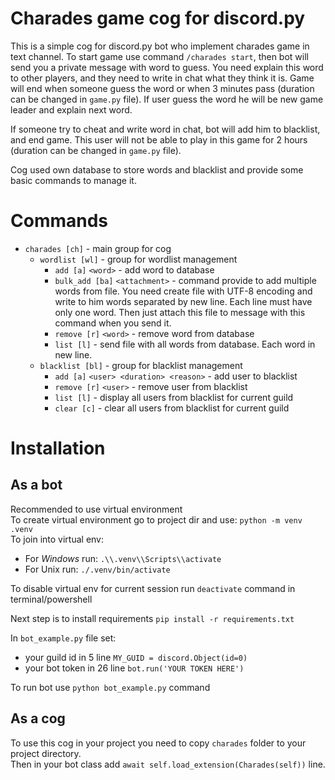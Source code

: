 # Charades game cog for discord.py

This is a simple cog for discord.py bot who implement charades game in text channel.
To start game use command `/charades start`, then bot will send you a private message with word to guess.
You need explain this word to other players, and they need to write in chat what they think it is.
Game will end when someone guess the word or when 3 minutes pass (duration can be changed in `game.py` file).
If user guess the word he will be new game leader and explain next word.  

If someone try to cheat and write word in chat, bot will add him to blacklist, and end game.
This user will not be able to play in this game for 2 hours (duration can be changed in `game.py` file).

Cog used own database to store words and blacklist and provide some basic commands to manage it.

# Commands

- `charades [ch]` - main group for cog
  - `wordlist [wl]` - group for wordlist management
    - `add [a]` `<word>` - add word to database
    - `bulk_add [ba]` `<attachment>` - command provide to add multiple words from file.
    You need create file with UTF-8 encoding and write to him words separated by new line.
    Each line must have only one word. Then just attach this file to message with this command when you send it.
    - `remove [r]` `<word>` - remove word from database
    - `list [l]` - send file with all words from database. Each word in new line.
  - `blacklist [bl]` - group for blacklist management
    - `add [a]` `<user> <duration> <reason>` - add user to blacklist
    - `remove [r]` `<user>` - remove user from blacklist
    - `list [l]` - display all users from blacklist for current guild
    - `clear [c]` - clear all users from blacklist for current guild


# Installation

## As a bot

Recommended to use virtual environment  
To create virtual environment go to project dir and use: `python -m venv .venv`  
To join into virtual env:
  - For *Windows* run: `.\\.venv\\Scripts\\activate` 
  - For Unix run: `./.venv/bin/activate`

To disable virtual env for current session run `deactivate` command in terminal/powershell

Next step is to install requirements `pip install -r requirements.txt`

In `bot_example.py` file set:
- your guild id in 5 line `MY_GUID = discord.Object(id=0)`
- your bot token in 26 line `bot.run('YOUR TOKEN HERE')`

To run bot use `python bot_example.py` command

## As a cog

To use this cog in your project you need to copy `charades` folder to your project directory.  
Then in your bot class add `await self.load_extension(Charades(self))` line.